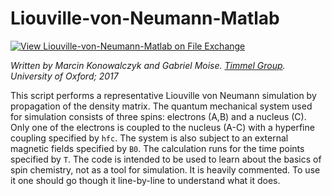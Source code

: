 # Liouville-von-Neumann-Matlab

[![View Liouville-von-Neumann-Matlab on File Exchange](https://www.mathworks.com/matlabcentral/images/matlab-file-exchange.svg)](https://uk.mathworks.com/matlabcentral/fileexchange/64703-liouville-von-neumann-matlab)

_Written by Marcin Konowalczyk and Gabriel Moise. [Timmel Group](http://timmel.chem.ox.ac.uk). University of Oxford; 2017_

This script performs a representative Liouville von Neumann simulation by propagation of the density matrix. The quantum mechanical system used for simulation consists of three spins: electrons (A,B) and a nucleus (C). Only one of the electrons is coupled to the nucleus (A-C) with a hyperfine coupling specified by `hfc`. The system is also subject to an external magnetic fields specified by `B0`. The calculation runs for the time points specified by `T`.
The code is intended to be used to learn about the basics of spin chemistry, not as a tool for simulation. It is heavily commented. To use it one should go though it line-by-line to understand what it does.
